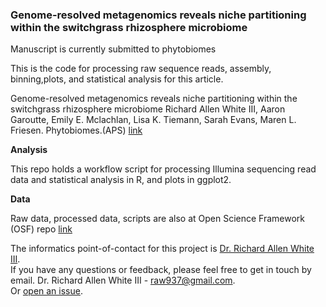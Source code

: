 ###  Genome-resolved metagenomics reveals niche partitioning within the switchgrass rhizosphere microbiome

Manuscript is currently submitted to phytobiomes

This is the code for processing raw sequence reads, assembly, binning,plots, and statistical analysis for this article. 

Genome-resolved metagenomics reveals niche partitioning within the switchgrass rhizosphere microbiome 
Richard Allen White III, Aaron Garoutte, Emily E. Mclachlan, Lisa K. Tiemann, Sarah Evans, Maren L. Friesen. Phytobiomes.(APS) 
[link](https://apsjournals.apsnet.org/toc/pbiomes/current)


**Analysis**

This repo holds a workflow script for processing Illumina sequencing read data and statistical analysis in R, and plots in ggplot2.  

**Data**

Raw data, processed data, scripts are also at Open Science Framework (OSF) repo [link](https://osf.io/mzrvj/)<br />

The informatics point-of-contact for this project is [Dr. Richard Allen White III](https://github.com/raw937).<br />
If you have any questions or feedback, please feel free to get in touch by email. Dr. Richard Allen White III - raw937@gmail.com.  <br />
Or [open an issue](https://github.com/friesenlab/MMPRNT_pacicum_metagenome_mags/issues).
